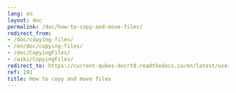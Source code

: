 ```yaml
---
lang: en
layout: doc
permalink: /doc/how-to-copy-and-move-files/
redirect_from:
- /doc/copying-files/
- /en/doc/copying-files/
- /doc/CopyingFiles/
- /wiki/CopyingFiles/
redirect_to: https://current-qubes-docrtd.readthedocs.io/en/latest/user/how-to-guides/how-to-copy-and-move-files.html
ref: 191
title: How to copy and move files
---
```

